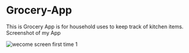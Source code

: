 # Grocery-App
This is Grocery App is for household  uses to keep track of kitchen items.
Screenshot of my App


![wecome screen first time 1](https://user-images.githubusercontent.com/26816519/41734541-ea61b52c-75a4-11e8-82b9-96046da3ff40.png )

